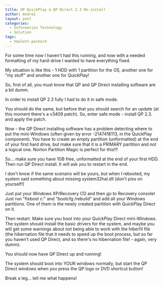```yaml
---
title: HP QuickPlay & QP Direct 2.3 Re-install
author: Andrei
layout: post
categories:
  - Information Technology
  - Solution
tags:
  - hewlett-packard
---
```

For some time now I haven't had this running, and now with a needed formatting of my hard-drive I wanted to have everything fixed.

My situation is like this - 1 HDD with 1 partition for the OS, another one for "my stuff" and another one for QuickPlay!

So, first of all, you must know that QP and QP Direct installing software are a bit dumm.

In order to install QP 2.3 fully I had to do it in safe mode.

You should do the same, but before that you should search for an update (at this moment there's a v3409 patch). So, enter safe mode - install QP 2.3. and apply the patch.

Now - the QP Direct installing software has a problem detecting where to put the mini-Windows (often given by error -2147418113, in the QuickPlay component). You have to create an empty partition (unformatted) at the end of your first hard drive, but make sure that it is a PRIMARY partition and not a logical one. Norton Partition Magic is perfect for this!!!

So… make sure you have 1GB free, unformatted at the end of your first HDD. Then run QP Direct install. It will ask you to restart in the end.

I don't know if the same scenario will be yours, but when I rebooted, my system said something about missing system32hal.dll (don't piss on yourself!)

Just put your Windows XP/Recovery CD and then go to Recovery console! Just run "fixboot c:" and "bootcfg /rebuild" and add all your Windows partitions. One of them is the newly created partition with QuickPlay Direct on it.

Then restart. Make sure you boot into your QuickPlay Direct mini-Windows. The system should install the basic drivers for the system, and maybe you will get some warnings about not being able to work with the hiberfil file (the hibernation file that it needs to speed up the boot process, but so far you haven't used QP Direct, and so there's no hibernation file! - again, very dumm).

You should now have QP Direct up and running!

The system should boot into YOUR windows normally, but start the QP Direct windows when you press the QP logo or DVD shortcut button!

Break a leg… tell me what happens!